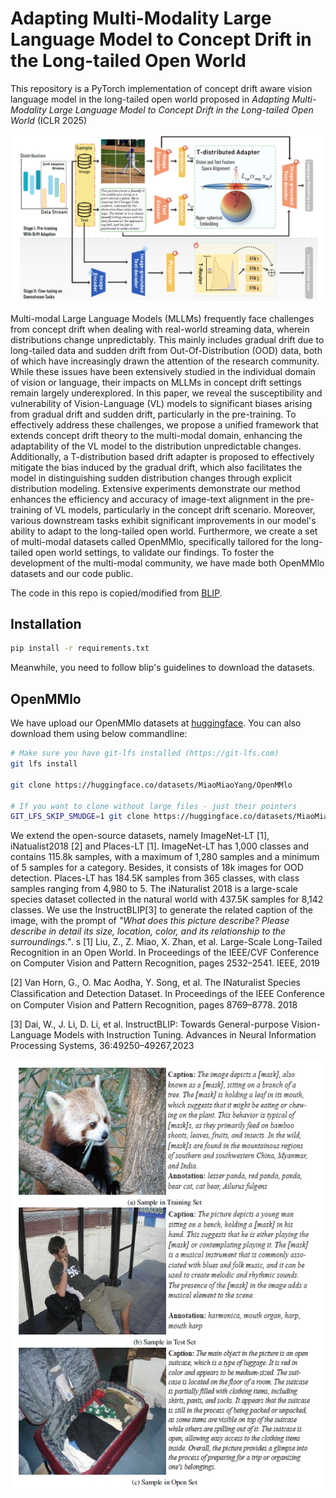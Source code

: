 # Adapting Multi-Modality Large Language Model to Concept Drift in the Long-tailed Open World

This repository is a PyTorch implementation of concept drift aware vision language model in the long-tailed open world proposed in *Adapting Multi-Modality Large Language Model to Concept Drift in the Long-tailed Open World* (ICLR 2025)

![model](figures/framework.png)


Multi-modal Large Language Models (MLLMs) frequently face challenges from concept drift when dealing with real-world streaming data, wherein distributions change unpredictably. This mainly includes gradual drift due to long-tailed data and sudden drift from Out-Of-Distribution (OOD) data, both of which have increasingly drawn the attention of the research community. While these issues have been extensively studied in the individual domain of vision or language, their impacts on MLLMs in concept drift settings remain largely underexplored. In this paper, we reveal the susceptibility and vulnerability of Vision-Language (VL) models to significant biases arising from gradual drift and sudden drift, particularly in the pre-training. To effectively address these challenges, we propose a unified framework that extends concept drift theory to the multi-modal domain, enhancing the adaptability of the VL model to the distribution unpredictable changes. Additionally, a T-distribution based drift adapter is proposed to effectively mitigate the bias induced by the gradual drift, which also facilitates the model in distinguishing sudden distribution changes through explicit distribution modeling. Extensive experiments demonstrate our method enhances the efficiency and accuracy of image-text alignment in the pre-training of VL models, particularly in the concept drift scenario. Moreover, various downstream tasks exhibit significant improvements in our model's ability to adapt to the long-tailed open world. Furthermore, we create a set of multi-modal datasets called OpenMMlo, specifically tailored for the long-tailed open world settings, to validate our findings. To foster the development of the multi-modal community, we have made both OpenMMlo datasets and our code public.


The code in this repo is copied/modified from [BLIP](https://github.com/salesforce/LAVIS).



## Installation

```bash
pip install -r requirements.txt
```

Meanwhile, you need to follow blip's guidelines to download the datasets. 


## OpenMMlo

We have upload our OpenMMlo datasets at [huggingface](https://huggingface.co/datasets/MiaoMiaoYang/OpenMMlo). You can also download them using below commandline:

```bash
# Make sure you have git-lfs installed (https://git-lfs.com)
git lfs install

git clone https://huggingface.co/datasets/MiaoMiaoYang/OpenMMlo

# If you want to clone without large files - just their pointers
GIT_LFS_SKIP_SMUDGE=1 git clone https://huggingface.co/datasets/MiaoMiaoYang/OpenMMlo
```


We extend the open-source datasets, namely ImageNet-LT [1], iNatualist2018 [2] and Places-LT [1]. ImageNet-LT has 1,000 classes and contains 115.8k samples, with a maximum of 1,280 samples and a minimum of 5 samples for a category. Besides, it consists of 18k images for OOD detection. 
Places-LT has 184.5K samples from 365 classes, with class samples ranging from 4,980 to 5. The iNaturalist 2018 is a large-scale species dataset collected in the natural world with 437.5K samples for 8,142 classes. We use the InstructBLIP[3] to generate the related caption of the image, with the prompt of *"What does this picture describe? Please describe in detail its size, location, color, and its relationship to the surroundings."*.
s
[1] Liu, Z., Z. Miao, X. Zhan, et al. Large-Scale Long-Tailed Recognition in an Open World. In Proceedings of the IEEE/CVF Conference on Computer Vision and Pattern Recognition, pages 2532–2541. IEEE, 2019

[2] Van Horn, G., O. Mac Aodha, Y. Song, et al. The INaturalist Species Classiﬁcation and Detection Dataset. In Proceedings of the IEEE Conference on Computer Vision and Pattern Recognition, pages 8769–8778. 2018

[3] Dai, W., J. Li, D. Li, et al. InstructBLIP: Towards General-purpose Vision-Language Models with Instruction Tuning. Advances in Neural Information Processing Systems, 36:49250–49267,2023

![OpenMMlo](figures/OpenMMlo.png)